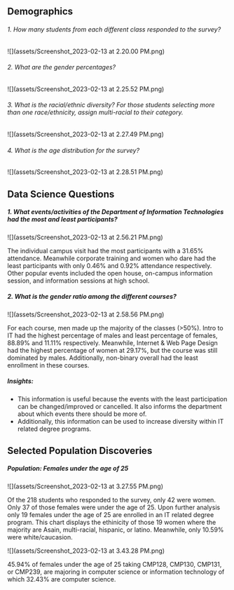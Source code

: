 ## Demographics

###### 1. How many students from each different class responded to the survey?

![](assets/Screenshot_2023-02-13 at 2.20.00 PM.png)

###### 2. What are the gender percentages?

![](assets/Screenshot_2023-02-13 at 2.25.52 PM.png)

###### 3. What is the racial/ethnic diversity? For those students selecting more than one race/ethnicity, assign multi-racial to their category.

![](assets/Screenshot_2023-02-13 at 2.27.49 PM.png)

###### 4. What is the age distribution for the survey?

![](assets/Screenshot_2023-02-13 at 2.28.51 PM.png)

## Data Science Questions

##### 1. What events/activities of the Department of Information Technologies had the most and least participants?

![](assets/Screenshot_2023-02-13 at 2.56.21 PM.png)

The individual campus visit had the most participants with a   31.65% attendance. Meanwhile corporate training and women who dare had the least participants with only 0.46% and 0.92% attendance respectively. Other popular events included the open house, on-campus information session, and information sessions at high school.

##### 2. What is the gender ratio among the different courses?

![](assets/Screenshot_2023-02-13 at 2.58.56 PM.png)

For each course, men made up the majority of the classes (>50%). Intro to IT had the highest percentage of males and least percentage of females, 88.89% and 11.11% respectively. Meanwhile, Internet & Web Page Design had the highest percentage of women at 29.17%, but the course was still dominated by males. Additionally, non-binary overall had the least enrollment in these courses.

##### Insights:

- This information is useful because the events with the least participation can be changed/improved or cancelled. It also informs the department about which events there should be more of.
- Additionally, this information can be used to increase diversity within IT related degree programs.

## Selected Population Discoveries

##### Population: Females under the age of 25

![](assets/Screenshot_2023-02-13 at 3.27.55 PM.png)

Of the 218 students who responded to the survey, only 42 were women. Only 37 of those females were under the age of 25. Upon further analysis only 19 females under the age of 25 are enrolled in an IT related degree program. This chart displays the ethinicity of those 19 women where the majority are Asain, multi-racial, hispanic, or latino. Meanwhile, only 10.59% were white/caucasion.

![](assets/Screenshot_2023-02-13 at 3.43.28 PM.png)

45.94% of females under the age of 25 taking CMP128, CMP130, CMP131, or CMP239, are majoring in computer science or information technology of which 32.43% are computer science.
